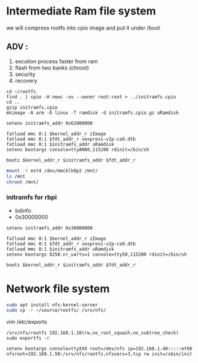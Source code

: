 # Intermediate Ram file system
we will compress rootfs into cpio image and put it under /boot

## ADV :
1. excution process faster from ram
2. flash from two banks (chroot)
3. security
4. recovery


```
cd ~/rootfs
find . | cpio -H newc -ov --owner root:root > ../initramfs.cpio
cd ..
gzip initramfs.cpio
mkimage -A arm -O linux -T ramdisk -d initramfs.cpio.gz uRamdisk
```

```
setenv initramfs_addr 0x62000000

fatload mmc 0:1 $kernel_addr_r zImage
fatload mmc 0:1 $fdt_addr_r vexpress-v2p-ca9.dtb
fatload mmc 0:1 $initramfs_addr uRamdisk
setenv bootargs console=ttyAMA0,115200 rdinit=/bin/sh

bootz $kernel_addr_r $initramfs_addr $fdt_addr_r
```
```sh
mount -t ext4 /dev/mmcblk0p2 /mnt/
ls /mnt
chroot /mnt/
```

### initramfs for rbpi
- bdinfo
- 0x30000000
```
setenv initramfs_addr 0x30000000

fatload mmc 0:1 $kernel_addr_r zImage
fatload mmc 0:1 $fdt_addr_r vexpress-v2p-ca9.dtb
fatload mmc 0:1 $initramfs_addr uRamdisk
setenv bootargs 8250.nr_uarts=1 console=ttyS0,115200 rdinit=/bin/sh

bootz $kernel_addr_r $initramfs_addr $fdt_addr_r
```


# Network file system
```sh
sudo apt install nfs-kernel-server
sudo cp -r ~/source/rootfs/ /srv/nfs/
```
vim /etc/exports
```
/srv/nfs/rootfs 192.168.1.10(rw,no_root_squash,no_subtree_check)
sudo exportfs -r
```
```
setenv bootargs console=ttyXXX root=/dev/nfs ip=192.168.1.40:::::eth0 nfsroot=192.168.1.50:/srv/nfs/rootfs,nfsvers=3,tcp rw init=/sbin/init
```